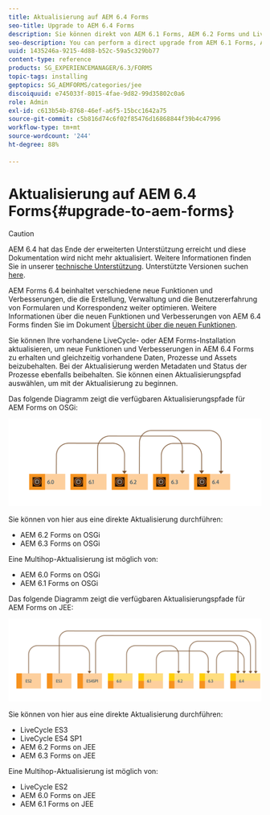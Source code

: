 ```yaml
---
title: Aktualisierung auf AEM 6.4 Forms
seo-title: Upgrade to AEM 6.4 Forms
description: Sie können direkt von AEM 6.1 Forms, AEM 6.2 Forms und LiveCycle ES4 SP1 auf AEM 6.3 Forms aktualisieren.
seo-description: You can perform a direct upgrade from AEM 6.1 Forms, AEM 6.2 Forms, and LiveCycle ES4 SP1 to AEM 6.3 Forms.
uuid: 1435246a-9215-4d88-b52c-59a5c329bb77
content-type: reference
products: SG_EXPERIENCEMANAGER/6.3/FORMS
topic-tags: installing
geptopics: SG_AEMFORMS/categories/jee
discoiquuid: e745033f-8015-4fae-9d82-99d35802c0a6
role: Admin
exl-id: c613b54b-8768-46ef-a6f5-15bcc1642a75
source-git-commit: c5b816d74c6f02f85476d16868844f39b4c47996
workflow-type: tm+mt
source-wordcount: '244'
ht-degree: 88%

---
```


# Aktualisierung auf AEM 6.4 Forms{#upgrade-to-aem-forms}

>[!CAUTION]
>
>AEM 6.4 hat das Ende der erweiterten Unterstützung erreicht und diese Dokumentation wird nicht mehr aktualisiert. Weitere Informationen finden Sie in unserer [technische Unterstützung](https://helpx.adobe.com/de/support/programs/eol-matrix.html). Unterstützte Versionen suchen [here](https://experienceleague.adobe.com/docs/?lang=de).

AEM Forms 6.4 beinhaltet verschiedene neue Funktionen und Verbesserungen, die die Erstellung, Verwaltung und die Benutzererfahrung von Formularen und Korrespondenz weiter optimieren. Weitere Informationen über die neuen Funktionen und Verbesserungen von AEM 6.4 Forms finden Sie im Dokument [Übersicht über die neuen Funktionen](/help/forms/using/whats-new.md).

Sie können Ihre vorhandene LiveCycle- oder AEM Forms-Installation aktualisieren, um neue Funktionen und Verbesserungen in AEM 6.4 Forms zu erhalten und gleichzeitig vorhandene Daten, Prozesse und Assets beizubehalten. Bei der Aktualisierung werden Metadaten und Status der Prozesse ebenfalls beibehalten. Sie können einen Aktualisierungspfad auswählen, um mit der Aktualisierung zu beginnen.

Das folgende Diagramm zeigt die verfügbaren Aktualisierungspfade für AEM Forms on OSGi:

![](do-not-localize/osgi-upgrade.png)

Sie können von hier aus eine direkte Aktualisierung durchführen:

* AEM 6.2 Forms on OSGi
* AEM 6.3 Forms on OSGi

Eine Multihop-Aktualisierung ist möglich von:

* AEM 6.0 Forms on OSGi
* AEM 6.1 Forms on OSGi

Das folgende Diagramm zeigt die verfügbaren Aktualisierungspfade für AEM Forms on JEE:

![](do-not-localize/jee-upgrade-6-4.png)

Sie können von hier aus eine direkte Aktualisierung durchführen:

* LiveCycle ES3
* LiveCycle ES4 SP1
* AEM 6.2 Forms on JEE
* AEM 6.3 Forms on JEE

Eine Multihop-Aktualisierung ist möglich von:

* LiveCycle ES2
* AEM 6.0 Forms on JEE
* AEM 6.1 Forms on JEE
